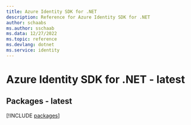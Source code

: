 ```yaml
---
title: Azure Identity SDK for .NET
description: Reference for Azure Identity SDK for .NET
author: schaabs
ms.author: sschaab
ms.data: 12/27/2022
ms.topic: reference
ms.devlang: dotnet
ms.service: identity
---
```

# Azure Identity SDK for .NET - latest
## Packages - latest
[!INCLUDE [packages](identity-index.md)]